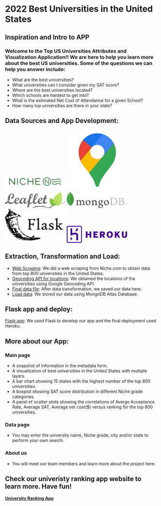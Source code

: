 # 2022 Best Universities in the United States

## Inspiration and Intro to APP
### Welcome to the Top US Universities Attributes and Visualization Application!! We are here to help you learn more about the best US universities. Some of the questions we can help you answer include:
- What are the best universities?
- What universities can I consider given my SAT score?
- Where are the best universities located?
- Which schools are hardest to get into?
- What is the estimated Net Cost of Attendance for a given School?
- How many top universities are there in your state?

## Data Sources and App Development:
<a href=https://www.niche.com ><img src="Images/NicheLogo.png" alt="niche" style="width:200px;" /></a>
<a href=https://https://developers.google.com/maps/documentation/geocoding/overview ><img src="Images/GeocodingAPI.png" alt="Geocoding" style="width:200px;" /></a>
<a href=https://leafletjs.com ><img src="Images/LeafletLogo.png" alt="Leaflet" style="width:200px;" /></a>
<a href=https://www.mongodb.com/ ><img src="Images/mongoDBLogo.png" alt="mongoDB" style="width:200px;" /></a>
<a href=https://flask.palletsprojects.com/en/2.0.x/ ><img src="Images/FlaskappLogo.png" alt="FlaskApp" style="width:200px;" /></a>
<a href=https://id.heroku.com/login ><img src="Images/herokuLogo.png" alt="heroku" style="width:200px;" /></a>


## Extraction, Transformation and Load:
- [Web Scraping](Niche_Scraping): We did a web scraping from Niche.com to obtain data from top 800 universities in the United States.<br>
- [Geocoding API for locations](Location_Info): We obtained the locations of the universities using Google Geocoding API.<br>
- [Final data file](Data): After data transformation, we saved our data here. <br>
- [Load data](insert_data.py): We stored our data using MongoDB Atlas Database.

## Flask app and deploy:
[Flask app](app.py): We used Flask to develop our app and the final deployment used Heroku.

## More about our App:
### Main page
- A snapshot of information in the metadata form.
- A visualization of best universities in the United States with multiple layers.
- A bar chart showing 15 states with the highest number of the top 800 universities.
- A boxplot showing SAT score distribution in different Niche grade categories.
- A panel of scatter plots showing the correlations of Averge Acceptance Rate, Average SAT, Average net cost($) versus ranking for the top 800 universities.
### Data page
- You may enter the university name, Niche grade, city and/or state to perform your own search.
### About us
- You will meet our team members and learn more about the project here.

## Check our univeristy ranking app website to learn more. Have fun!

<strong>[University Ranking App](https://university-ranking.herokuapp.com/)</strong>
